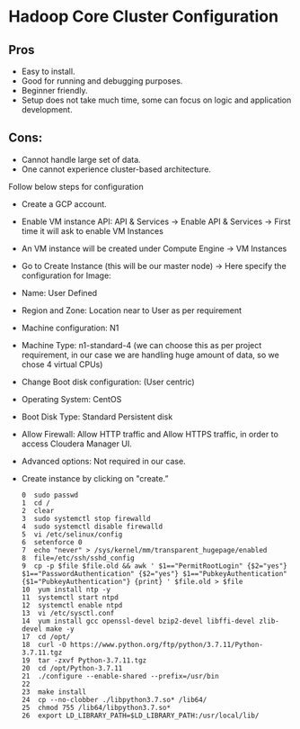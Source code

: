 # Hadoop Core Cluster Configuration



## Pros

- Easy to install.
- Good for running and debugging purposes.
- Beginner friendly.
- Setup does not take much time, some can focus on logic and application development.
## Cons:
- Cannot handle large set of data.
- One cannot experience cluster-based architecture.

Follow below steps for configuration 

- Create a GCP account.
- Enable VM instance API: API & Services -> Enable API & Services -> First time it will ask to enable VM Instances
- An VM instance will be created under Compute Engine -> VM Instances
- Go to Create Instance (this will be our master node) -> Here specify the configuration for Image:
- Name: User Defined
- Region and Zone: Location near to User as per requirement
- Machine configuration: N1
- Machine Type: n1-standard-4 (we can choose this as per project
requirement, in our case we are handling huge amount of data, so we
chose 4 virtual CPUs)
- Change Boot disk configuration: (User centric)
- Operating System: CentOS
- Boot Disk Type: Standard Persistent disk
- Allow Firewall: Allow HTTP traffic and Allow HTTPS traffic, in order to
access Cloudera Manager UI.
- Advanced options: Not required in our case.
- Create instance by clicking on "create.” 



      0  sudo passwd
      1  cd /
      2  clear
      3  sudo systemctl stop firewalld
      4  sudo systemctl disable firewalld
      5  vi /etc/selinux/config
      6  setenforce 0
      7  echo "never" > /sys/kernel/mm/transparent_hugepage/enabled
      8  file=/etc/ssh/sshd_config
      9  cp -p $file $file.old && awk ' $1=="PermitRootLogin" {$2="yes"} $1=="PasswordAuthentication" {$2="yes"} $1=="PubkeyAuthentication" {$1="PubkeyAuthentication"} {print} ' $file.old > $file
      10  yum install ntp -y
      11  systemctl start ntpd
      12  systemctl enable ntpd
      13  vi /etc/sysctl.conf
      14  yum install gcc openssl-devel bzip2-devel libffi-devel zlib-devel make -y
      17  cd /opt/
      18  curl -O https://www.python.org/ftp/python/3.7.11/Python-3.7.11.tgz
      19  tar -zxvf Python-3.7.11.tgz
      20  cd /opt/Python-3.7.11
      21  ./configure --enable-shared --prefix=/usr/bin
      22 
      23  make install
      24  cp --no-clobber ./libpython3.7.so* /lib64/
      25  chmod 755 /lib64/libpython3.7.so*
      26  export LD_LIBRARY_PATH=$LD_LIBRARY_PATH:/usr/local/lib/